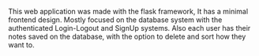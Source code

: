 This web application was made with the flask framework, It has a minimal frontend design. Mostly focused on the database system with the authenticated Login-Logout and SignUp systems. Also each user has their notes saved on the database, with the option to delete and sort how they want to.
